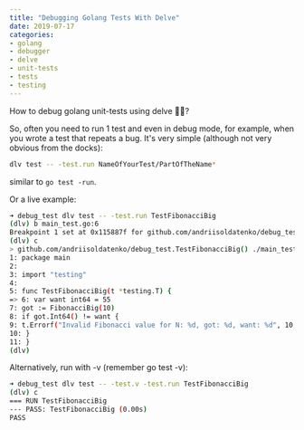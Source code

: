 ```yaml
---
title: "Debugging Golang Tests With Delve"
date: 2019-07-17
categories:
- golang
- debugger
- delve
- unit-tests
- tests
- testing
---
```


How to debug golang unit-tests using delve 🐛🔥?

So, often you need to run 1 test and even in debug mode, for example, when you wrote a test that repeats a bug. It's very simple (although not very obvious from the docks):

```bash
dlv test -- -test.run NameOfYourTest/PartOfTheName* 
```

similar to `go test -run`.

Or a live example:

```bash
➜ debug_test dlv test -- -test.run TestFibonacciBig
(dlv) b main_test.go:6
Breakpoint 1 set at 0x115887f for github.com/andriisoldatenko/debug_test.TestFibonacciBig() ./main_test.go:6
(dlv) c
> github.com/andriisoldatenko/debug_test.TestFibonacciBig() ./main_test.go:6 (hits goroutine(17):1 total:1) (PC: 0x115887f)
1: package main
2:
3: import "testing"
4:
5: func TestFibonacciBig(t *testing.T) {
=> 6: var want int64 = 55
7: got := FibonacciBig(10)
8: if got.Int64() != want {
9: t.Errorf("Invalid Fibonacci value for N: %d, got: %d, want: %d", 10, got.Int64(), want)
10: }
11: }
(dlv)
```

Alternatively, run with -v (remember go test -v):

```bash
➜ debug_test dlv test -- -test.v -test.run TestFibonacciBig
(dlv) c
=== RUN TestFibonacciBig
--- PASS: TestFibonacciBig (0.00s)
PASS
```
